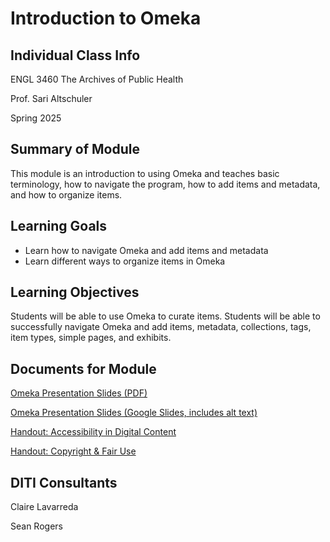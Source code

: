 <h1>Introduction to Omeka</h1>

<h2>Individual Class Info</h2>

ENGL 3460 The Archives of Public Health

Prof. Sari Altschuler

Spring 2025


<h2>Summary of Module</h2>

This module is an introduction to using Omeka and teaches basic terminology, how to navigate the program, how to add items and metadata, and how to organize items.

<h2>Learning Goals</h2>

* Learn how to navigate Omeka and add items and metadata <br>
* Learn different ways to organize items in Omeka

<h2>Learning Objectives</h2>

Students will be able to use Omeka to curate items. Students will be able to successfully navigate Omeka and add items, metadata, collections, tags, item types, simple pages, and exhibits.


<h2>Documents for Module</h2>

[Omeka Presentation Slides (PDF)](https://github.com/NULabNortheastern/digitalassignmentshowcase/blob/master/digital-archiving/sp25-altschuler-eng3460-omeka/Slides.pdf)

[Omeka Presentation Slides (Google Slides, includes alt text)](https://docs.google.com/presentation/d/1TU-h76IjVVhT6182p_Z1f0bbPxUTZAle37fH1-moFsg/edit?usp=sharing)

[Handout: Accessibility in Digital Content](https://github.com/NULabNortheastern/digitalassignmentshowcase/blob/master/handouts/Accessibility.pdf)

[Handout: Copyright & Fair Use](https://github.com/NULabNortheastern/digitalassignmentshowcase/blob/master/handouts/Copyright-Fair-Use.pdf)


<h2>DITI Consultants</h2>

Claire Lavarreda

Sean Rogers
